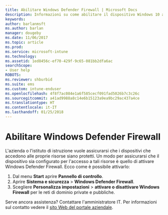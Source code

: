 ```yaml
---
title: Abilitare Windows Defender Firewall | Microsoft Docs
description: Informazioni su come abilitare il dispositivo Windows 10 ad accedere alle risorse aziendali attivando il firewall.
keywords: 
author: barlanmsft
ms.author: barlan
manager: dougeby
ms.date: 11/06/2017
ms.topic: article
ms.prod: 
ms.service: microsoft-intune
ms.technology: 
ms.assetid: 1ed8456c-ef70-429f-9c65-081bb2dfa6ac
searchScope:
- User help
ROBOTS: 
ms.reviewer: shburbid
ms.suite: ems
ms.custom: intune-enduser
ms.openlocfilehash: 4f8f7ac084e1a6f585cecf091fad5026b7c3c26c
ms.sourcegitcommit: a41ad9988a8c14e6b15123a9ea9bc29ac437a4ce
ms.translationtype: HT
ms.contentlocale: it-IT
ms.lasthandoff: 01/25/2018
---
```

# <a name="turn-on-your-windows-defender-firewall"></a>Abilitare Windows Defender Firewall

L'azienda o l'istituto di istruzione vuole assicurarsi che i dispositivi che accedono alle proprie risorse siano protetti. Un modo per assicurarsi che il dispositivo sia configurato per l'accesso a tali risorse è quello di attivare Windows Defender Firewall. Ecco come è possibile attivarlo:

1. Dal menu **Start** aprire **Pannello di controllo**.
2. Aprire **Sistema e sicurezza** > **Windows Defender Firewall**.
3. Scegliere **Personalizza impostazioni** > **attivare o disattivare Windows Firewall** per le reti di dominio private e pubbliche.

Serve ancora assistenza? Contattare l'amministratore IT. Per informazioni sul contatto vedere il [sito Web del portale aziendale](https://portal.manage.microsoft.com#HelpDeskDialog).
